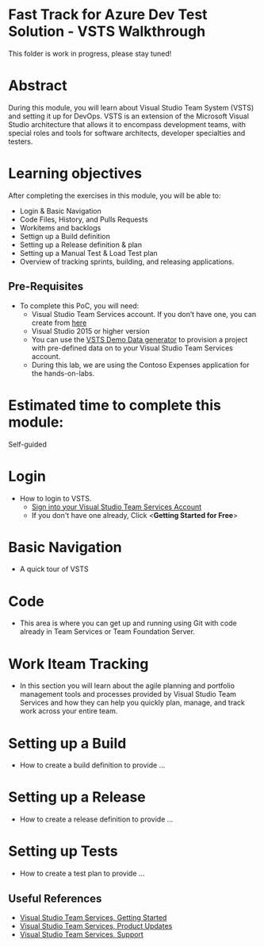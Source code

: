 # Fast Track for Azure Dev Test Solution - VSTS Walkthrough

This folder is work in progress, please stay tuned! 

# Abstract

During this module, you will learn about Visual Studio Team System (VSTS) and setting it up for DevOps.  VSTS is an extension of the Microsoft Visual Studio architecture that allows it to encompass development teams, with special roles and tools for software architects, developer specialties and testers.

# Learning objectives
After completing the exercises in this module, you will be able to:
* Login & Basic Navigation
* Code Files, History, and Pulls Requests
* Workitems and backlogs
* Settign up a Build definition
* Setting up a Release definition & plan
* Setting up a Manual Test & Load Test plan
* Overview of tracking sprints, building, and releasing applications.

## Pre-Requisites
* To complete this PoC, you will need:
    * Visual Studio Team Services account. If you don’t have one, you can create from [here](https://www.visualstudio.com/)
    * Visual Studio 2015 or higher version
    * You can use the [VSTS Demo Data generator](http://vstsdemogenerator.azurewebsites.net/Environment/Create) to provision a project with pre-defined data on to your Visual Studio Team Services account.
    * During this lab, we are using the Contoso Expenses application for the hands-on-labs.

# Estimated time to complete this module:
Self-guided

# Login
* How to login to VSTS.
    * [Sign into your Visual Studio Team Services Account](https://www.visualstudio.com/team-services/)
    * If you don't have one already, Click <**Getting Started for Free**>

# Basic Navigation
* A quick tour of VSTS

# Code
* This area is where you can get up and running using Git with code already in Team Services or Team Foundation Server. 

# Work Iteam Tracking
* In this section you will learn about the agile planning and portfolio management tools and processes provided by Visual Studio Team Services and how they can help you quickly plan, manage, and track work across your entire team.

# Setting up a Build
* How to create a build definition to provide ...

# Setting up a Release
* How to create a release definition to provide ...

# Setting up Tests
* How to create a test plan to provide ...


## Useful References
* [Visual Studio Team Services, Getting Started](https://www.visualstudio.com/)
* [Visual Studio Team Services, Product Updates](https://www.visualstudio.com/team-services/updates/)
* [Visual Studio Team Services, Support](https://www.visualstudio.com/team-services/support/)
